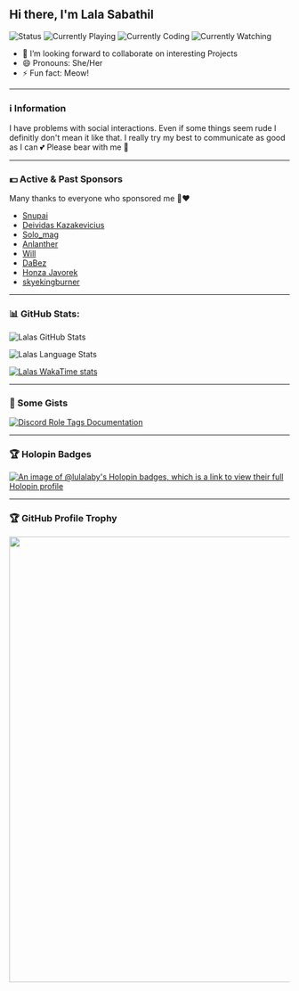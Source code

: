 ## Hi there, I'm Lala Sabathil

![Status](https://api.statusbadges.me/badge/status/856780995629154305?style=for-the-badge) ![Currently Playing](https://api.statusbadges.me/badge/playing/856780995629154305?style=for-the-badge) ![Currently Coding](https://api.statusbadges.me/badge/vscode/856780995629154305?style=for-the-badge) ![Currently Watching](https://api.statusbadges.me/badge/crunchyroll/856780995629154305?style=for-the-badge)

- 👯 I’m looking forward to collaborate on interesting Projects
- 😄 Pronouns: She/Her
- ⚡ Fun fact: Meow!

---


### ℹ️ Information

I have problems with social interactions. Even if some things seem rude I definitly don't mean it like that.
I really try my best to communicate as good as I can 💕
Please bear with me 🙏

---

### 💵 Active & Past Sponsors

Many thanks to everyone who sponsored me 🥺❤️

- [Snupai](https://github.com/Snupai)
- [Deividas Kazakevicius](https://github.com/DeividasKaza)
- [Solo_mag](https://github.com/Solomag)
- [Anlanther](https://github.com/Anlanther)
- [Will](https://github.com/villChurch)
- [DaBez](https://github.com/DaBez)
- [Honza Javorek](https://github.com/honzajavorek)
- [skyekingburner](https://github.com/skyekingburner)

---


### 📊 GitHub Stats:
![Lalas GitHub Stats](https://lulalaby-stats.ci.aitsys.dev/api?username=lulalaby&theme=radical&show_icons=true&count_private=true&rank_icon=percentile&include_all_commits=true&show=reviews,discussions_started,discussions_answered,prs_merged,prs_merged_percentage)

![Lalas Language Stats](https://lulalaby-stats.ci.aitsys.dev/api/top-langs/?username=Lulalaby&theme=radical&show_icons=true&count_private=true&langs_count=5&layout=donut&size_weight=0.5&count_weight=0.5)

[![Lalas WakaTime stats](https://lulalaby-stats.ci.aitsys.dev/api/wakatime?username=Lulalaby&theme=radical&show_icons=true&count_private=true&langs_count=5&layout=compact)](https://wakatime.com/@Lulalaby)
<!--
![overview](https://raw.githubusercontent.com/Lulalaby/Lulalaby/main/generated/overview.svg#gh-dark-mode-only)
![languages](https://raw.githubusercontent.com/Lulalaby/Lulalaby/main/generated/languages.svg#gh-dark-mode-only)
-->

---

### 📝 Some Gists

[![Discord Role Tags Documentation](https://lulalaby-stats.ci.aitsys.dev/api/gist?id=a9ac5fcce5c182efd55167e6141c1542&theme=radical&show_icons=true&count_private=true&show_owner=true)](https://gist.github.com/Lulalaby/a9ac5fcce5c182efd55167e6141c1542)

---

### 🏆 Holopin Badges
[![An image of @lulalaby's Holopin badges, which is a link to view their full Holopin profile](https://holopin.me/lulalaby)](https://holopin.io/@lulalaby)

---

### 🏆 GitHub Profile Trophy
<a href="https://github.com/ryo-ma/github-profile-trophy">
  <img width=800 src="https://github-profile-trophy.vercel.app/?username=lulalaby&column=8&theme=discord&no-frame=true&no-bg=true"/>
</a>
